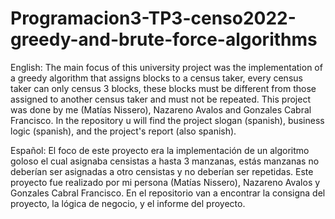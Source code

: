 # Programacion3-TP3-censo2022-greedy-and-brute-force-algorithms

English: The main focus of this university project was the implementation of a greedy algorithm that assigns blocks to a census taker, every census taker can only census 3 blocks, these blocks must be different from those assigned to another census taker and must not be repeated. This project was done by me (Matías Nissero), Nazareno Avalos and Gonzales Cabral Francisco. In the repository u will find the project slogan (spanish), business logic (spanish), and the project's report (also spanish).

Español: El foco de este proyecto era la implementación de un algoritmo goloso el cual asignaba censistas a hasta 3 manzanas, estás manzanas no deberían ser asignadas a otro censistas y no deberían ser repetidas. Este proyecto fue realizado por mi persona (Matías Nissero), Nazareno Avalos y Gonzales Cabral Francisco. En el repositorio van a encontrar la consigna del proyecto, la lógica de negocio, y el informe del proyecto.

